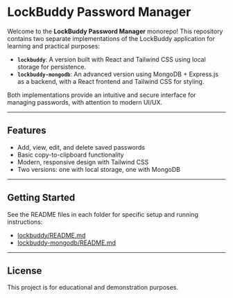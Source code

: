 # LockBuddy Password Manager

Welcome to the **LockBuddy Password Manager** monorepo! This repository contains two separate implementations of the LockBuddy application for learning and practical purposes:

- **`lockbuddy`**: A version built with React and Tailwind CSS using local storage for persistence.
- **`lockbuddy-mongodb`**: An advanced version using MongoDB + Express.js as a backend, with a React frontend and Tailwind CSS for styling.

Both implementations provide an intuitive and secure interface for managing passwords, with attention to modern UI/UX.

---

## Features

- Add, view, edit, and delete saved passwords
- Basic copy-to-clipboard functionality
- Modern, responsive design with Tailwind CSS
- Two versions: one with local storage, one with MongoDB

---

## Getting Started

See the README files in each folder for specific setup and running instructions:

- [lockbuddy/README.md](./lockbuddy/README.md)
- [lockbuddy-mongodb/README.md](./lockbuddy-mongodb/README.md)

---

## License

This project is for educational and demonstration purposes.

